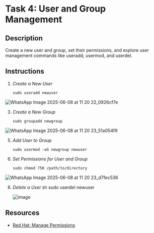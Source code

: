 # Task 4: User and Group Management

## Description
Create a new user and group, set their permissions, and explore user management commands like useradd, usermod, and userdel.

## Instructions
1. *Create a New User*
    
       sudo useradd newuser
  
![WhatsApp Image 2025-06-08 at 11 20 22_0926cf7e](https://github.com/user-attachments/assets/9b34b8b9-afd6-4c3d-ae0f-1e40fd377b66)

   
3. *Create a New Group*
    
       sudo groupadd newgroup

  ![WhatsApp Image 2025-06-08 at 11 20 23_51a054f9](https://github.com/user-attachments/assets/6cd027f6-8d98-4ec8-9b8c-7dab8c143e42)

5. *Add User to Group*
    
       sudo usermod -aG newgroup newuser
    

6. *Set Permissions for User and Group*
    
       sudo chmod 750 /path/to/directory
    
  ![WhatsApp Image 2025-06-08 at 11 20 23_d7fec536](https://github.com/user-attachments/assets/5f335910-9119-4444-87bc-87cea938c09a)

8. *Delete a User*
    sh
    sudo userdel newuser
    
   ![image](https://github.com/user-attachments/assets/de44f735-bbeb-49e7-9849-5d1583cec052)


## Resources
- [Red Hat: Manage Permissions](https://www.redhat.com/sysadmin/manage-permissions)
